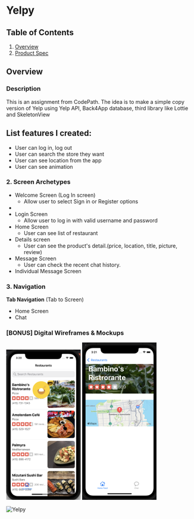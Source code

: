 # Yelpy

## Table of Contents
1. [Overview](#Overview)
2. [Product Spec](#Product-Spec)


## Overview
### Description
This is an assignment from CodePath. The idea is to make a simple copy version of Yelp using Yelp API, Back4App database, third library like Lottie and SkeletonView

## List features I created:
* User can log in, log out
* User can search the store they want
* User can see location from the app
* User can see animation


### 2. Screen Archetypes

* Welcome Screen (Log In screen)
    * Allow user to select Sign in or Register options
* 
* Login Screen
    * Allow user to log in with valid username and password
* Home Screen
    * User can see list of restaurant
* Details screen
    * User can see the product's detail.(price, location, title, picture, review)
* Message Screen
    * User can check the recent chat history. 
* Individual Message Screen

### 3. Navigation

**Tab Navigation** (Tab to Screen)

* Home Screen
* Chat


### [BONUS] Digital Wireframes & Mockups

<p float="left">
  <img src="https://github.com/Michael-ha02/Yelpy/blob/main/Picture/Screen%201.png" width=200>
  <img src="https://github.com/Michael-ha02/Yelpy/blob/main/Picture/Screen%202.png" width=200> 
</p>

<img src='http://g.recordit.co/VcOb7G6Q7y.gif' title='Yelpy' width='' alt='Yelpy' />

